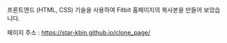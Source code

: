 프론트엔드 (HTML, CSS) 기술을 사용하여 Fitbit 홈페이지의 복사본을 만들어 보았습니다.

페이지 주소 : https://star-kbin.github.io/clone_page/
